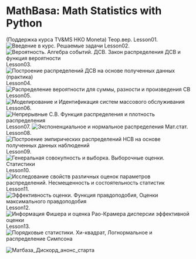 # MathBasa: Math Statistics with Python
(Поддержка курса TV&MS НКО Moneta)
Теор.вер.
Lesson01. ![Введение в курс. Решаемые задачи](https://github.com/garry-nn/repo1/tree/main/Lesson01)
Lesson02. ![Вероятность. Алгебра событий. ДСВ. Закон распределения ДСВ и функция вероятности](https://github.com/garry-nn/repo1/tree/main/Lesson02)
Lesson03. ![Построение распределений ДСВ на основе полученных данных (практика)](https://github.com/garry-nn/repo1/tree/main/Lesson03)
Lesson04. ![Распределение вероятности для суммы, разности и произведения СВ](https://github.com/garry-nn/repo1/tree/main/Lesson04)
Lesson05. ![Моделирование и Идентификация систем массового обслуживания](https://github.com/garry-nn/repo1/tree/main/Lesson05)
Lesson06. ![Непрерывные С.В. Функция распределения и плотность распределения](https://github.com/garry-nn/repo1/tree/main/Lesson06)
Lesson07. ![Экспоненциальное и нормальное распределения](https://github.com/garry-nn/repo1/tree/main/Lesson07)
Мат.стат.
Lesson08. ![Построение эмпирических распределений НСВ на основе полученных данных наблюдений](https://github.com/garry-nn/repo1/tree/main/Lesson08)
Lesson09. ![Генеральная совокупность и выборка. Выборочные оценки. Статистики](https://github.com/garry-nn/repo1/tree/main/Lesson09)
Lesson10. ![Исследование свойств различных оценок параметров распределений. Несмещенность и состоятельность статистик](https://github.com/garry-nn/repo1/tree/main/Lesson10)
Lesson11. ![Эффективность оценки. Функция правдоподобия, Оценки максимального правдоподобия](https://github.com/garry-nn/repo1/tree/main/Lesson11)
Lesson12. ![Информация Фишера и оценка Рао-Крамера дисперсии эффективной оценки](https://github.com/garry-nn/repo1/tree/main/Lesson12)
Lesson13. ![Порядковые статистики. Хи-квадрат, Логнормальное и распределение Симпсона](https://github.com/garry-nn/repo1/tree/main/Lesson13)

![Матбаза_Дискорд_анонс_старта](https://github.com/garry-nn/repo1/assets/102152292/2d2ddd04-606e-49a5-80a3-d02ae6d1b2e9)
